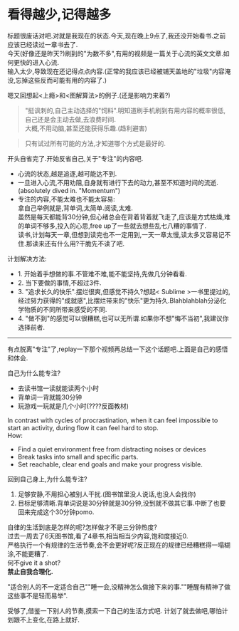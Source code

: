 # 看得越少,记得越多

标题很废话对吧.对就是我现在的状态.今天,现在晚上9点了,我还没开始看书.之前应该已经读过一章书去了.  
今天(好像还是昨天?)刷到的"为数不多",有用的视频是一篇关于心流的英文文章.如何更快的进入心流.  
输入太少,导致现在还记得点点内容.(正常的我应该已经被铺天盖地的"垃圾"内容淹没,忘掉这些反而可能有用的内容了.)

嗯又回想起<上瘾>和<图解算法>的例子.(还是影响力来着?)
> "挺讽刺的,自己主动选择的"饲料".明知道刷手机刷到有用内容的概率很低,自己还是会主动去做,去浪费时间.  
大概,不用动脑,甚至还能获得乐趣.(趋利避害) 

> 只有试过所有可能的方法,才知道哪个方式是最好的.  

开头自省完了.开始反省自己,关于"专注"的内容吧.  
* 心流的状态,越是追逐,越可能达不到.
* 一旦进入心流,不用劝阻,自身就有进行下去的动力,甚至不知道时间的流逝.(absolutely dived in. "Momentum")
* 专注的内容,不能太难也不能太容易:  
    拿自己举例就是,背单词,太简单.阅读,太难.  
    虽然是每天都能背30分钟,但心绪总会在背着背着就飞走了,应该是方式枯燥,难的单词不够多,投入的心思,free up了一些就去想些乱七八糟的事情了.  
    读书,计划每天一章,但想到读完也不一定用到,一天一章太慢,读太多又容易记不住.那读来还有什么用?干脆先不读了吧.  

<p class='font-bold text-red-600'>计划解决方法:</p>
<ul class="font-bold text-red-600">
<li>1. 开始着手想做的事.不管难不难,能不能坚持,先做几分钟看看.</li>
<li>2. 当下要做的事情,不超过3件.</li>
<li>3. "追求长久的快乐".摆烂很爽,但感觉不持久?想起< Sublime >一书里提过的,经过努力获得的"成就感",比摆烂带来的"快乐"更为持久.Blahblahblah分泌化学物质的不同所带来感受的不同.</li>
<li>4. "做不到"的感觉可以很糟糕,也可以无所谓.如果你不想"悔不当初",我建议你选择前者.</li>
</ul>

***
有点脱离"专注"了,replay一下那个视频再总结一下这个话题吧.上面是自己的感悟和体会.  

自己为什么能专注?
* 去读书馆一读就能读两个小时
* 背单词一背就能30分钟
* <span class='line-through'>玩游戏一玩就是几个小时(????反面教材)</span>

In contrast with cycles of procrastination, when it can feel impossible to start an activity, during flow it can feel hard to stop.  
How:
* Find a quiet environment free from distracting noises or devices
* Break tasks into small and specific parts.
* Set reachable, clear end goals and make your progress visible.

回到自己身上,为什么能专注?
1. 足够安静,不用担心被别人干扰.(图书馆里没人说话,也没人会找你)
2. 目标足够清晰.背单词说是30分钟就是30分钟,没到就不做其它事.中断了也要回来完成这个30分钟pomo.

自律的生活到底是怎样的呢?怎样做才不是三分钟热度?  
过去一周去了6天图书馆,看了4章书,相当相当少内容,饱和度接近0.  
严格执行一个有规律的生活节奏,会不会更好呢?反正现在的规律已经糟糕得一塌糊涂,不能更糟了.  
何不give it a shot?  
**禁止自我合理化.**
<p class='line-through'>"适合别人的不一定适合自己""睡一会,没精神怎么做接下来的事.""睡醒有精神了做这些事不是轻而易举".</p>
受够了,借鉴一下别人的节奏,摸索一下自己的生活方式吧.  
计划了就去做吧,哪怕计划跟不上变化,在路上就好.  

